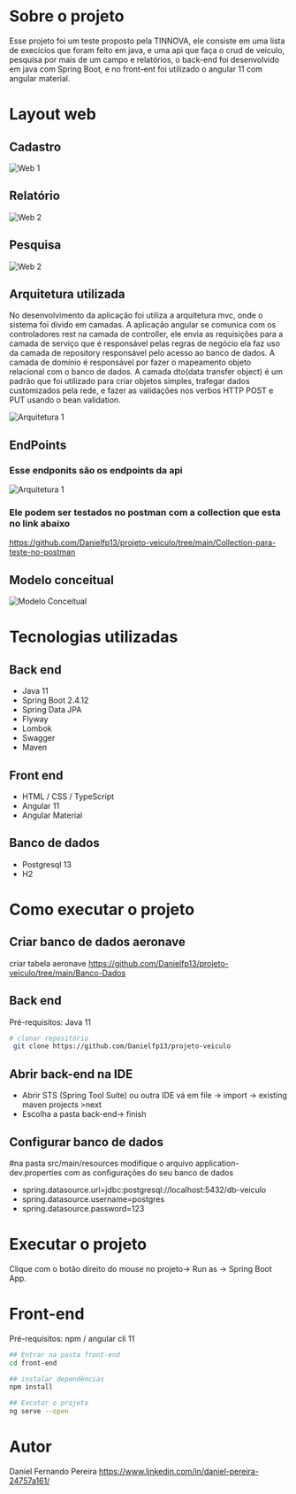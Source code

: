 # Sobre o projeto
Esse projeto foi um teste proposto pela TINNOVA, ele consiste em uma lista de execícios que foram feito em java, e uma api que faça o crud de veiculo, pesquisa por mais de um campo e relatórios, o back-end foi desenvolvido em java com Spring Boot, e no front-ent foi utilizado o angular 11 com angular material.

# Layout web
## Cadastro
![Web 1](https://github.com/Danielfp13/projeto-veiculo/blob/main/assents/imagens/cadastro.jpg)
## Relatório
![Web 2](https://github.com/Danielfp13/projeto-veiculo/blob/main/assents/imagens/relatorio.jpg)
## Pesquisa
![Web 2](https://github.com/Danielfp13/projeto-veiculo/blob/main/assents/imagens/listagem.jpg)

## Arquitetura utilizada
No desenvolvimento da aplicação foi utiliza a arquitetura mvc, onde o sistema foi divido em camadas.
A aplicação angular se comunica com os controladores rest na camada de controller, ele envia as requisições para a camada de serviço que é responsável pelas regras de negócio ela  faz uso da camada de repository responsável pelo acesso ao banco de dados. 
A camada de domínio é responsável por fazer o mapeamento objeto relacional com o banco de dados.
A camada dto(data transfer object) é um padrão que foi utilizado para criar objetos simples, trafegar dados customizados pela rede, e fazer as validações nos verbos HTTP POST e PUT usando o bean validation.

![Arquitetura 1](https://github.com/Danielfp13/projeto-veiculo/blob/main/assents/imagens/arquitetura.jpg)

## EndPoints
### Esse endponits são os endpoints da api
![Arquitetura 1](https://github.com/Danielfp13/projeto-veiculo/blob/main/assents/imagens/endpoint.jpg)

### Ele podem ser testados no postman com a collection que esta no link abaixo
https://github.com/Danielfp13/projeto-veiculo/tree/main/Collection-para-teste-no-postman

## Modelo conceitual
![Modelo Conceitual](https://github.com/Danielfp13/projeto-veiculo/blob/main/assents/imagens/classe.jpg)

# Tecnologias utilizadas
## Back end

- Java 11
- Spring Boot 2.4.12
- Spring Data JPA
- Flyway
- Lombok
- Swagger
- Maven
## Front end

- HTML / CSS / TypeScript
- Angular 11
- Angular Material
## Banco de dados

- Postgresql 13
- H2

# Como executar o projeto

## Criar banco de dados aeronave

 criar tabela aeronave
 https://github.com/Danielfp13/projeto-veiculo/tree/main/Banco-Dados
 
## Back end

Pré-requisitos: Java 11

```bash
# clonar repositório
 git clone https://github.com/Danielfp13/projeto-veiculo
```
## Abrir back-end na IDE

 - Abrir STS (Spring Tool Suite) ou outra IDE
 vá em  file -> import -> existing maven projects >next
 - Escolha a pasta back-end-> finish
 
## Configurar banco de dados

#na pasta src/main/resources
modifique o arquivo application-dev.properties com as configurações do seu banco de dados
- spring.datasource.url=jdbc:postgresql://localhost:5432/db-veiculo
- spring.datasource.username=postgres
- spring.datasource.password=123

# Executar o projeto
Clique com o botão direito do mouse no projeto-> Run as -> Spring Boot App.

# Front-end 
Pré-requisitos: npm / angular cli 11

```bash
## Entrar na pasta front-end
cd front-end

## instalar dependências
npm install

## Excutar o projeto
ng serve --open

```

# Autor
Daniel Fernando Pereira
https://www.linkedin.com/in/daniel-pereira-24757a161/

